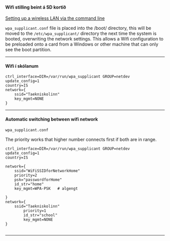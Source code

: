 
#### Wifi stilling beint á SD kortið

[Setting up a wireless LAN via the command line](https://www.raspberrypi.org/documentation/configuration/wireless/wireless-cli.md)

`wpa_supplicant.conf` file is placed into the /boot/ directory, this will be moved to the `/etc/wpa_supplicant/` directory the next time the system is booted, overwriting the network settings. This allows a Wifi configuration to be preloaded onto a card from a Windows or other machine that can only see the boot partition.

---

#### Wifi í skólanum

```
ctrl_interface=DIR=/var/run/wpa_supplicant GROUP=netdev
update_config=1
country=IS
network={
    ssid="Taekniskolinn"
    key_mgmt=NONE
}
```

---

#### Automatic switching between wifi network
`wpa_supplicant.conf` 

The priority works that higher number connects first if both are in range.

```
ctrl_interface=DIR=/var/run/wpa_supplicant GROUP=netdev
update_config=1
country=IS

network={
	ssid="WiFiSSIDforNetworkHome"
	priority=2
	psk="passwordforHome"
	id_str="home"
	key_mgmt=WPA-PSK   # algengt

}
network={
	ssid="Taekniskolinn"  
    	priority=1 
    	id_str="school"
    	key_mgmt=NONE
}


```

---

